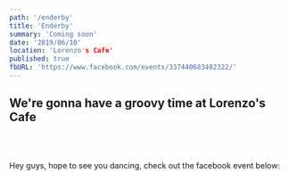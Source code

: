 ```yaml
---
path: '/enderby'
title: 'Enderby'
summary: 'Coming soon'
date: '2019/06/10'
location: 'Lorenzo's Cafe'
published: true
fbURL: 'https://www.facebook.com/events/337440683482322/'
---
```


## We're gonna have a groovy time at Lorenzo's Cafe

<br/><br/>

Hey guys, hope to see you dancing, check out the facebook event below: 